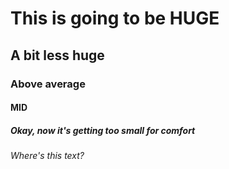 # This is going to be HUGE
## A bit less huge
### Above average
#### MID
##### Okay, now it's getting too small for comfort
###### Where's this text?
